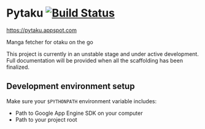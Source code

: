 # Pytaku [![Build Status](https://travis-ci.org/nhanb/pytaku.png)](https://travis-ci.org/nhanb/pytaku)  
https://pytaku.appspot.com

Manga fetcher for otaku on the go

This project is currently in an unstable stage and under active development. Full documentation
will be provided when all the scaffolding has been finalized.

## Development environment setup

Make sure your `$PYTHONPATH` environment variable includes:

- Path to Google App Engine SDK on your computer
- Path to your project root
